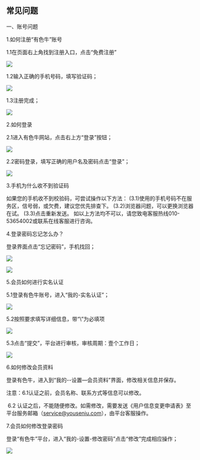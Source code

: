 ## 常见问题

一、账号问题

1.如何注册“有色牛”账号

1.1在页面右上角找到注册入口，点击“免费注册”

![](/assets/注册1.png)

1.2输入正确的手机号码，填写验证码；

![](/assets/注册2.png)

1.3注册完成；

![](/assets/注册3.png)

2.如何登录

2.1进入有色牛网站，点击右上方“登录”按钮；

![](/assets/登录1.png)

2.2密码登录，填写正确的用户名及密码点击“登录”；

![](/assets/登录2.png)

3.手机为什么收不到验证码

如果您的手机收不到校验码，可尝试操作以下方法：
 (3.1)使用的手机号码不在服务区，信号弱，或欠费，建议您优先排查下。
 (3.2)浏览器问题，可以更换浏览器在试。
 (3.3)点击重新发送。
 如以上方法均不可以，请您致电客服热线010-53654002或联系在线客服进行咨询。

4.登录密码忘记怎么办？

登录界面点击“忘记密码”，手机找回；

![](/assets/忘记密码1.png)

![](/assets/忘记密码2.png)

5.会员如何进行实名认证

5.1登录有色牛账号，进入“我的-实名认证”；

![](/assets/认证0.png)

5.2按照要求填写详细信息，带“\”为必填项

![](/assets/认证1.png)

5.3点击“提交”，平台进行审核，审核周期：壹个工作日；

![](/assets/认证2.png)

6.如何修改会员资料

登录有色牛，进入到“我的--设置—会员资料”界面，修改相关信息并保存。

注意：6.1认证之前，会员名称、联系方式等信息可以修改。 

​        6.2 认证之后，不能随便修改。如需修改，需要发送《用户信息变更申请表》至平台服务邮箱（service@youseniu.com），由平台客服操作。 

7.会员如何修改登录密码

登录“有色牛”平台，进入“我的-设置-修改密码”点击“修改”完成相应操作；

![](/assets/修改密码1.png)